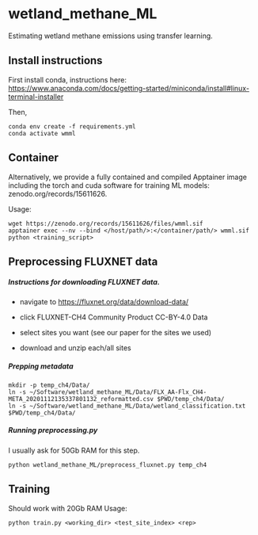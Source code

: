 # wetland_methane_ML
Estimating wetland methane emissions using transfer learning.




## Install instructions
First install conda, instructions here: https://www.anaconda.com/docs/getting-started/miniconda/install#linux-terminal-installer

Then,
```
conda env create -f requirements.yml
conda activate wmml
```

## Container
Alternatively, we provide a fully contained and compiled Apptainer image including the torch and cuda software for training ML models: zenodo.org/records/15611626.

Usage:
```
wget https://zenodo.org/records/15611626/files/wmml.sif
apptainer exec --nv --bind </host/path/>:</container/path/> wmml.sif python <training_script>
```






## Preprocessing FLUXNET data

##### Instructions for downloading FLUXNET data.
- navigate to https://fluxnet.org/data/download-data/

- click FLUXNET-CH4 Community Product CC-BY-4.0 Data

- select sites you want (see our paper for the sites we used)

- download and unzip each/all sites


##### Prepping metadata
```
mkdir -p temp_ch4/Data/
ln -s ~/Software/wetland_methane_ML/Data/FLX_AA-Flx_CH4-META_20201112135337801132_reformatted.csv $PWD/temp_ch4/Data/
ln -s ~/Software/wetland_methane_ML/Data/wetland_classification.txt $PWD/temp_ch4/Data/
```

##### Running preprocessing.py
I usually ask for 50Gb RAM for this step.
```
python wetland_methane_ML/preprocess_fluxnet.py temp_ch4
```










## Training
Should work with 20Gb RAM
Usage:
```
python train.py <working_dir> <test_site_index> <rep>
```

